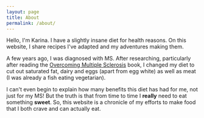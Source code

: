 ```yaml
---
layout: page
title: About
permalink: /about/
---
```


Hello, I'm Karina. I have a slightly insane diet for health reasons. On this
website, I share recipes I've adapted and my adventures making them.

A few years ago, I was diagnosed with MS. After researching, particularly
after reading the [Overcoming Multiple Sclerosis][] book, I changed my diet
to cut out saturated fat, dairy and eggs (apart from egg white) as well as
meat (I was already a fish eating vegetarian).

I can't even begin to explain how many benefits this diet has had for me,
not just for my MS! But the truth is that from time to time I **really**
need to eat something **sweet**. So, this website is a chronicle of my efforts
to make food that I both crave and can actually eat.

[Overcoming Multiple Sclerosis]: http://www.overcomingmultiplesclerosis.org/book/